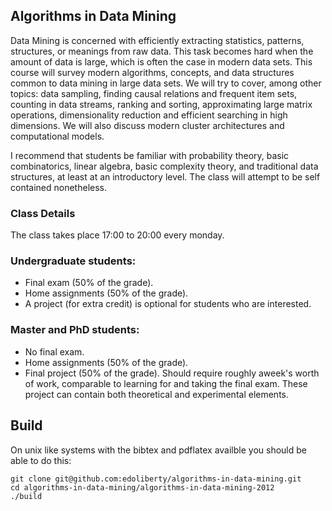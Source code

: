 ## Algorithms in Data Mining
Data Mining is concerned with efficiently extracting statistics,
patterns, structures, or meanings from raw data. This task becomes
hard when the amount of data is large, which is often the case in
modern data sets. This course will survey modern algorithms, concepts,
and data structures common to data mining in large data sets. We will
try to cover, among other topics: data sampling, finding causal
relations and frequent item sets, counting in data streams, ranking
and sorting, approximating large matrix operations, dimensionality
reduction and efficient searching in high dimensions. We will also
discuss modern cluster architectures and computational models.


I recommend that students be familiar with probability theory,
basic combinatorics, linear algebra, basic complexity theory, and
traditional data structures, at least at an introductory level. The
class will attempt to be self contained nonetheless.
	
### Class Details
The class takes place 17:00 to 20:00 every monday.

### Undergraduate students:
* Final exam (50% of the grade).
* Home assignments (50% of the grade).
* A project (for extra credit) is optional for students who are interested.
	
### Master and PhD students:
	
* No final exam.
* Home assignments (50% of the grade).
* Final project (50% of the grade). Should require roughly aweek's worth of work, comparable to learning for and taking the final exam. These project can contain both theoretical and experimental elements.

## Build
On unix like systems with the bibtex and pdflatex availble you should be able to do this:
```
git clone git@github.com:edoliberty/algorithms-in-data-mining.git
cd algorithms-in-data-mining/algorithms-in-data-mining-2012
./build
```